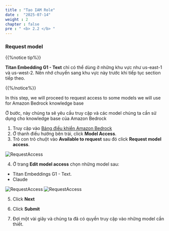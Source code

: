 ```yaml
---
title : "Tạo IAM Role"
date :  "2025-07-14" 
weight : 2 
chapter : false
pre : " <b> 2.2 </b> "
---
```


### Request model
{{%notice tip%}}

**Titan Embedding G1 - Text** chỉ có thể dùng ở những khu vực như us-east-1 và us-west-2. Nên nhớ chuyển sang khu vực này trước khi tiếp tục section tiếp theo.

{{%/notice%}}

In this step, we will proceed to request access to some models we will use for Amazon Bedrock knowledge base

Ở bước, này chúng ta sẽ yêu cầu truy cập và các model chúng ta cần sử dụng cho knowledge base của Amazon Bedrock

1. Truy cập vào [Bảng điều khiển Amazon Bedrock](https://console.aws.amazon.com/bedrock/home)
2. Ở thanh điều hướng bên trái, click **Model Access**.
3. Trỏ con trỏ chuột vào **Available to request** sau đó click **Request model access**.

![RequestAccess](/images/2.prerequisite/RequestAccessforTitanEmbeddingsG1-Text1.1.png)

4. Ở trang **Edit model access** chọn những model sau:
  + Titan Embeddings G1 - Text.
  + Claude
  

![RequestAccess](/images/2.prerequisite/RequestAccessforTitanEmbeddingsG1-Text1.2.png)
![RequestAccess](/images/2.prerequisite/RequestAccessforTitanEmbeddingsG1-Text1.3.png)

5. Click **Next** 

6. Click **Submit**

7. Đợi một vài giây và chúng ta đã có quyền truy cập vào những model cần thiết.